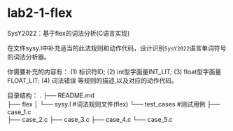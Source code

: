 # lab2-1-flex
SysY2022：基于flex的词法分析(C语言实现)

在文件sysy.l中补充适当的此法规则和动作代码，设计识别`SysY2022`语言单词符号的词法分析器。

你需要补充的内容有：
(1) 标识符ID;
(2) int型字面量INT_LIT;
(3) float型字面量FLOAT_LIT;
(4) 词法错误
等规则的描述,以及对应的动作代码。

目录结构：
.
├── README.md   
├── flex
│   └── sysy.l     #词法规则文件(flex)
└── test_cases     #测试用例
    ├── case_1.c   
    ├── case_2.c
    ├── case_3.c
    ├── case_4.c
    └── case_5.c
    
    
